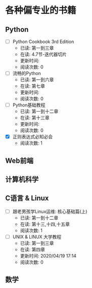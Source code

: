 # 各种偏专业的书籍

## Python

* [ ] Python Cookbook 3rd Edition
  * 已读: 第一到三章
  * 在读: 4.7节-迭代器切片
  * 更新时间:
  * 阅读次数: 0
* [ ] 流畅的Python
  * 已读: 第一到六章
  * 在读: 第七章
  * 更新时间:
  * 阅读次数: 0
* [ ] Python基础教程
  * 已读: 第一到十二章
  * 在读: 第十三章
  * 更新时间:
  * 阅读次数: 0
* [x] 正则表达式必知必会
  * 阅读次数: 1

## Web前端

## 计算机科学

## C语言 & Linux

* [ ] 跟老男孩学Linux运维: 核心基础篇(上)
  * 已读: 第一到十二章
  * 在读: 第十三,十四,十五章
  * 阅读次数: 1
* [ ] UNIX & LINUX 大学教程
  * 已读: 第一到三章
  * 在读: 第四章
  * 更新时间: 2020/04/19 17:14
  * 阅读次数: 0

## 数学
